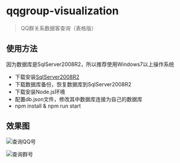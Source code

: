 # qqgroup-visualization

> QQ群关系数据客查询（表格版）

## 使用方法
因为数据库是SqlServer2008R2，所以推荐使用Windows7以上操作系统
+ 下载安装[SqlServer2008R2](ed2k://%7Cfile%7Ccn_sql_server_2008_r2_standard_x86_x64_ia64_dvd_522239.iso%7C4662884352%7C18EB3AE3828811617488F2CE8E5B8420%7C/)
+ 下载数据库备份，恢复数据库到SqlServer2008R2
+ 下载安装Node.js环境
+ 配置db.json文件，修改其中数据库连接为自己的数据库
+ npm install & npm run start

## 效果图
![查询QQ号](https://github.com/gstok/qqgroup-visualization/blob/table/img/1.png)

![查询群号](https://github.com/gstok/qqgroup-visualization/blob/table/img/2.png)
